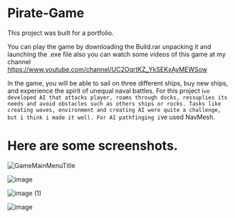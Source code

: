 # Pirate-Game
This project was built for a portfolio.

You can play the game by downloading the Build.rar unpacking it and launching the .exe file also you can watch some videos of this game at my channel https://www.youtube.com/channel/UC2OqrtKZ_YkSEKxAyMEWSow

In the game, you will be able to sail on three different ships, buy new ships, and experience the spirit of unequal naval battles.
For this project i`ve developed AI that attacks player, roams through docks, ressuplies its needs and avoid obstacles
such as others ships or rocks.
Tasks like creating waves, environment and creating AI were quite a challenge,
but i think i made it well.
For AI pathfinging i`ve used NavMesh. 

# Here are some screenshots. 
![GameMainMenuTitle](https://user-images.githubusercontent.com/118120050/233713421-711cc701-cebb-4896-97b1-26492b7b4575.png)

![image](https://user-images.githubusercontent.com/118120050/233782798-56acd403-be3a-4cd2-adac-1beb17d5d751.png)

![image (1)](https://user-images.githubusercontent.com/118120050/233783007-7c049795-a89e-41e7-905b-91dd0ab2074c.png)

![image](https://user-images.githubusercontent.com/118120050/233783171-2b470cd2-a37c-4886-ba52-28a9cb94de44.png)
